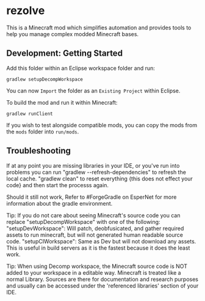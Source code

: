 
# rezolve

This is a Minecraft mod which simplifies automation and provides tools to help you manage complex modded Minecraft bases.

## Development: Getting Started

Add this folder within an Eclipse workspace folder and run:

```
gradlew setupDecompWorkspace
```

You can now `Import` the folder as an `Existing Project` within Eclipse. 

To build the mod and run it within Minecraft:

```
gradlew runClient
```

If you wish to test alongside compatible mods, you can copy the mods from the `mods` folder into `run/mods`.

## Troubleshooting

If at any point you are missing libraries in your IDE, or you've run into problems you can run "gradlew --refresh-dependencies" to refresh the local cache. "gradlew clean" to reset everything {this does not effect your code} and then start the processs again.

Should it still not work, 
Refer to #ForgeGradle on EsperNet for more information about the gradle environment.

Tip:
If you do not care about seeing Minecraft's source code you can replace "setupDecompWorkspace" with one of the following:
"setupDevWorkspace": Will patch, deobfusicated, and gather required assets to run minecraft, but will not generated human readable source code.
"setupCIWorkspace": Same as Dev but will not download any assets. This is useful in build servers as it is the fastest because it does the least work.

Tip:
When using Decomp workspace, the Minecraft source code is NOT added to your workspace in a editable way. Minecraft is treated like a normal Library. Sources are there for documentation and research purposes and usually can be accessed under the 'referenced libraries' section of your IDE.
